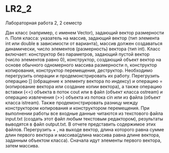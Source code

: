 # LR2_2
Лабораторная работа 2, 2 семестр

Дан класс (например, с именем Vector), задающий вектор размерности n. Поля класса: указатель на массив, задающий вектор
(тип элемента int или double в зависимости от варианта), массив должен создаваться динамически, число элементов (размерность) вектора
(тип int). Класс включает: конструктор без параметров, задающий пустой вектор (число элементов равно 0), конструктор, создающий объект
вектор на основе обычного одномерного массива размерности n, конструктор копирования, конструктор перемещения, деструктор.
Необходимо перегрузить операции и продемонстрировать их работу. Перегрузить операцию [] (обращение к элементу вектора по индексу) и 
операцию = (копирование вектора или создание копии вектора), а также операцию вставки (<<) объекта в поток cout  или в файл (объект класса
ostream) и операцию извлечения (>>) объекта из потока cin или из файла (объект класса istream). Также продемонстрировать разницу между
конструктором копирования и конструктором перемещения. 
При выполнении работы все входные данные читаются из текстового файла input.txt (создать этот файл любым текстовым редактором), результаты
выводятся в файл output.txt. В отчете представить содержимое этих файлов.
Перегрузить + , на выходе вектор, длина которого равна сумме длин первого вектора и массива(длина массива равна длине вектора, 
заданным объектом класса). Сначала идут элементы первого вектора, затем массива.
